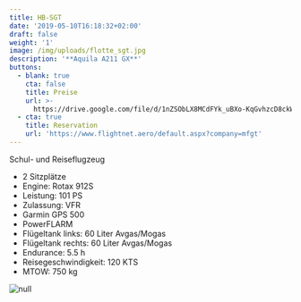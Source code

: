 ```yaml
---
title: HB-SGT
date: '2019-05-10T16:18:32+02:00'
draft: false
weight: '1'
image: /img/uploads/flotte_sgt.jpg
description: '**Aquila A211 GX**'
buttons:
  - blank: true
    cta: false
    title: Preise
    url: >-
      https://drive.google.com/file/d/1nZSObLX8MCdFYk_uBXo-KqGvhzcD8ckW/view?usp=sharing
  - cta: true
    title: Reservation
    url: 'https://www.flightnet.aero/default.aspx?company=mfgt'
---
```

Schul- und Reiseflugzeug

* 2 Sitzplätze
* Engine: Rotax 912S
* Leistung: 101 PS
* Zulassung: VFR
* Garmin GPS 500
* PowerFLARM
* Flügeltank links: 60 Liter Avgas/Mogas
* Flügeltank rechts: 60 Liter Avgas/Mogas
* Endurance: 5.5 h
* Reisegeschwindigkeit: 120 KTS
* MTOW: 750 kg

![null](/img/uploads/flotte_cockpit_sgt-sgu.jpg)
